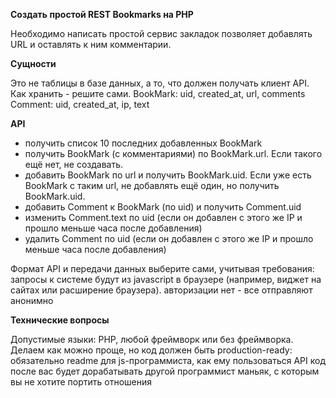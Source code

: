 **Создать простой REST Bookmarks на PHP**

Необходимо написать простой сервис закладок позволяет добавлять URL и оставлять к ним комментарии.

**Сущности**

Это не таблицы в базе данных, а то, что должен получать клиент API. Как хранить - решите сами.
BookMark: uid, created_at, url, comments
Comment: uid, created_at, ip, text

**API**

* получить список 10 последних добавленных BookMark
* получить BookMark (с комментариями) по BookMark.url. Если такого ещё нет, не создавать.
* добавить BookMark по url и получить BookMark.uid. Если уже есть BookMark с таким url, не добавлять ещё один, но получить BookMark.uid.
* добавить Comment к BookMark (по uid) и получить Comment.uid
* изменить Comment.text по uid (если он добавлен с этого же IP и прошло меньше часа после добавления)
* удалить Comment по uid (если он добавлен с этого же IP и прошло меньше часа после добавления)

Формат API и передачи данных выберите сами, учитывая требования:
запросы к системе будут из javascript в браузере (например, виджет на сайтах или расширение браузера).
авторизации нет - все отправляют анонимно

**Технические вопросы**

Допустимые языки: PHP, любой фреймворк или без фреймворка.
Делаем как можно проще, но код должен быть production-ready:
обязательно readme для js-программиста, как ему пользоваться API
код после вас будет дорабатывать другой программист маньяк, с которым вы не хотите портить отношения